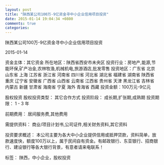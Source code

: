 ```yaml
---
layout: post
title: "陕西某公司100万-9亿资金寻中小企业信用项目投资"
date: 2015-01-14 19:04:34 +0800
comments: true
categories: 
---
```

陕西某公司100万-9亿资金寻中小企业信用项目投资



2015-01-14

资金主体：其它资金
所在地区：陕西省西安市未央区
投资行业：房地产,能源,节能环保,矿产冶金,农林牧渔,机械机电,旅游酒店,批发零售
投资地区：广东省 北京 山东省 上海 江苏省 浙江省 河南省 四川省 河北省 湖北省 福建省 湖南省 陕西省 重庆 辽宁省 安徽省 广西省 山西省 云南省 江西省 贵州省 天津 黑龙江省 吉林省 内蒙古 新疆 甘肃省 海南省 宁夏 海外 青海省 西藏
投资金额：100万元-9亿元

股权投资
股权投资类型：
                            其它合作方式 
                                                                                投资阶段：
                            成长期,扩张期,成熟期 
                                                                                                                                        投资期限：
                            1 - 3 年

前期费用：
居间服务费,其他费用

需提供资料：
商业/项目计划书,公司证件,相关财务资料,其它资料

投资要求概述：
本公司主要为各大中小企业提供信用或抵押贷款，资料简单，放款速度快，额度100万以上，属于民间自有资金。有邮政银行、东亚银行、招商银行、建设银行等各大银行背景，有意者请来电联系！

标签：
陕西，中小企业，股权投资

